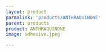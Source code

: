 ```yaml
---
layout: product
parmalink: 'products/ANTHRAQUINONE'
parent: products
product: ANTHRAQUINONE 
image: adhesive.jpeg

---
```

